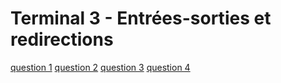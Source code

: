 # Terminal 3 - Entrées-sorties et redirections

[question 1](php_france_2019.csv)
[question 2](JsToulouse)
[question 3](JsBiarritz)
[question 4](php_france_2019.csv)
